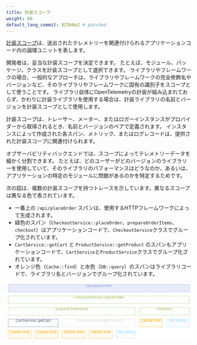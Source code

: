 ```yaml
---
title: 計装スコープ
weight: 80
default_lang_commit: 825b6e2 # patched
---
```


[計装スコープ](/docs/specs/otel/common/instrumentation-scope/)は、送出されたテレメトリーを関連付けられるアプリケーションコード内の論理ユニットを表します。

開発者は、妥当な計装スコープを決定できます。
たとえば、モジュール、パッケージ、クラスを計装スコープとして選択できます。
ライブラリやフレームワークの場合、一般的なアプローチは、ライブラリやフレームワークの完全修飾名やバージョンなど、そのライブラリやフレームワークに固有の識別子をスコープとして使うことです。
ライブラリ自体にOpenTelemetryの計装が組み込まれておらず、かわりに計装ライブラリを使用する場合は、計装ライブラリの名前とバージョンを計装スコープとして使用します。

計装スコープは、トレーサー、メーター、またはロガーインスタンスがプロバイダーから取得されるとき、名前とバージョンのペアで定義されます。
インスタンスによって作成された各スパン、メトリック、またはログレコードは、提供された計装スコープに関連付けられます。

オブザーバビリティバックエンドでは、スコープによってテレメトリーデータを細かく分割できます。
たとえば、どのユーザーがどのバージョンのライブラリーを使用していて、そのライブラリのパフォーマンスはどうなのか、あるいは、アプリケーションの特定のモジュールに問題があるのかを特定するためです。

次の図は、複数の計装スコープを持つトレースを示しています。異なるスコープは異なる色で表されています。

- 一番上の `/api/placeOrder` スパンは、使用するHTTPフレームワークによって生成されます。
- 緑色のスパン（`CheckoutService::placeOrder`、`prepareOrderItems`、`checkout`）はアプリケーションコードで、`CheckoutService`クラスでグループ化されています。
- `CartService::getCart` と `ProductService::getProduct` のスパンもアプリケーションコードで、`CartService`と`ProductService`クラスでグループ化されています。
- オレンジ色（`Cache::find`）と水色（`DB::query`）のスパンはライブラリコードで、ライブラリ名とバージョンでグループ化されています。

![この画像は、複数の計装スコープによるトレースを示しています。](spans-with-instrumentation-scope.svg)
